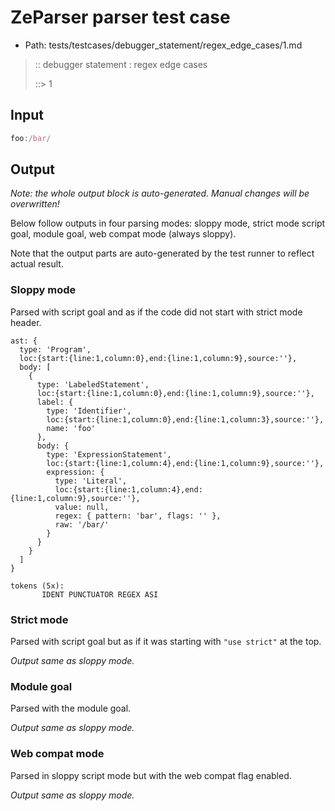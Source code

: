 # ZeParser parser test case

- Path: tests/testcases/debugger_statement/regex_edge_cases/1.md

> :: debugger statement : regex edge cases
>
> ::> 1

## Input

`````js
foo:/bar/
`````

## Output

_Note: the whole output block is auto-generated. Manual changes will be overwritten!_

Below follow outputs in four parsing modes: sloppy mode, strict mode script goal, module goal, web compat mode (always sloppy).

Note that the output parts are auto-generated by the test runner to reflect actual result.

### Sloppy mode

Parsed with script goal and as if the code did not start with strict mode header.

`````
ast: {
  type: 'Program',
  loc:{start:{line:1,column:0},end:{line:1,column:9},source:''},
  body: [
    {
      type: 'LabeledStatement',
      loc:{start:{line:1,column:0},end:{line:1,column:9},source:''},
      label: {
        type: 'Identifier',
        loc:{start:{line:1,column:0},end:{line:1,column:3},source:''},
        name: 'foo'
      },
      body: {
        type: 'ExpressionStatement',
        loc:{start:{line:1,column:4},end:{line:1,column:9},source:''},
        expression: {
          type: 'Literal',
          loc:{start:{line:1,column:4},end:{line:1,column:9},source:''},
          value: null,
          regex: { pattern: 'bar', flags: '' },
          raw: '/bar/'
        }
      }
    }
  ]
}

tokens (5x):
       IDENT PUNCTUATOR REGEX ASI
`````

### Strict mode

Parsed with script goal but as if it was starting with `"use strict"` at the top.

_Output same as sloppy mode._

### Module goal

Parsed with the module goal.

_Output same as sloppy mode._

### Web compat mode

Parsed in sloppy script mode but with the web compat flag enabled.

_Output same as sloppy mode._
